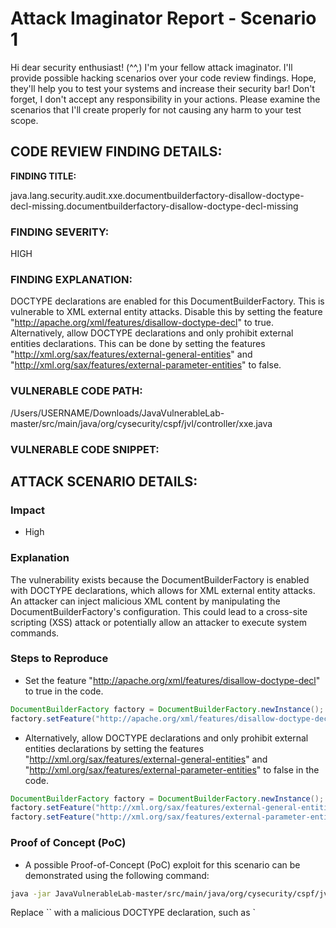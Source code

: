 
# Attack Imaginator Report - Scenario 1

Hi dear security enthusiast! (^^,)
I'm your fellow attack imaginator. I'll provide possible hacking scenarios over your code review findings.
Hope, they'll help you to test your systems and increase their security bar! 
Don't forget, I don't accept any responsibility in your actions.
Please examine the scenarios that I'll create properly for not causing any harm to your test scope.

## CODE REVIEW FINDING DETAILS:

**FINDING TITLE:**  

java.lang.security.audit.xxe.documentbuilderfactory-disallow-doctype-decl-missing.documentbuilderfactory-disallow-doctype-decl-missing

### FINDING SEVERITY:

HIGH

### FINDING EXPLANATION:

DOCTYPE declarations are enabled for this DocumentBuilderFactory. This is vulnerable to XML external entity attacks. Disable this by setting the feature "http://apache.org/xml/features/disallow-doctype-decl" to true. Alternatively, allow DOCTYPE declarations and only prohibit external entities declarations. This can be done by setting the features "http://xml.org/sax/features/external-general-entities" and "http://xml.org/sax/features/external-parameter-entities" to false.

### VULNERABLE CODE PATH:

/Users/USERNAME/Downloads/JavaVulnerableLab-master/src/main/java/org/cysecurity/cspf/jvl/controller/xxe.java


### VULNERABLE CODE SNIPPET:


## ATTACK SCENARIO DETAILS:

### Impact

- High

### Explanation

The vulnerability exists because the DocumentBuilderFactory is enabled with DOCTYPE declarations, which allows for XML external entity attacks. An attacker can inject malicious XML content by manipulating the DocumentBuilderFactory's configuration. This could lead to a cross-site scripting (XSS) attack or potentially allow an attacker to execute system commands.

### Steps to Reproduce

- Set the feature "http://apache.org/xml/features/disallow-doctype-decl" to true in the code.
```java
DocumentBuilderFactory factory = DocumentBuilderFactory.newInstance();
factory.setFeature("http://apache.org/xml/features/disallow-doctype-decl", true);
```
- Alternatively, allow DOCTYPE declarations and only prohibit external entities declarations by setting the features 
"http://xml.org/sax/features/external-general-entities" and "http://xml.org/sax/features/external-parameter-entities" to false in the code.

```java
DocumentBuilderFactory factory = DocumentBuilderFactory.newInstance();
factory.setFeature("http://xml.org/sax/features/external-general-entities", false);
factory.setFeature("http://xml.org/sax/features/external-parameter-entities", false);
```

### Proof of Concept (PoC)

- A possible Proof-of-Concept (PoC) exploit for this scenario can be demonstrated using the following command:
```bash
java -jar JavaVulnerableLab-master/src/main/java/org/cysecurity/cspf/jvl/controller/xxe.java
```
Replace `` with a malicious DOCTYPE declaration, such as `

